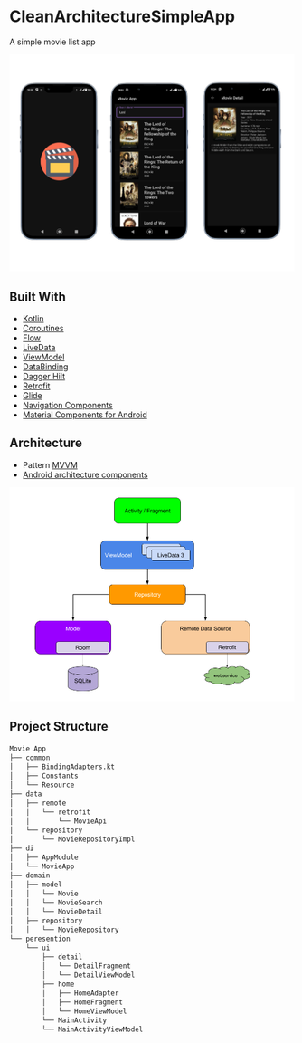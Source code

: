 # CleanArchitectureSimpleApp

A simple movie list app


![app_screenshots](images/movieapp2.png)

## Built With 


- [Kotlin](https://kotlinlang.org/)
- [Coroutines](https://kotlinlang.org/docs/reference/coroutines-overview.html)
- [Flow](https://kotlin.github.io/kotlinx.coroutines/kotlinx-coroutines-core/kotlinx.coroutines.flow/-flow/)
- [LiveData](https://developer.android.com/topic/libraries/architecture/livedata)
- [ViewModel](https://developer.android.com/topic/libraries/architecture/viewmodel)
- [DataBinding](https://developer.android.com/topic/libraries/view-binding)
- [Dagger Hilt](https://dagger.dev/) 
- [Retrofit](https://square.github.io/retrofit/) 
- [Glide](https://bumptech.github.io/glide/) 
- [Navigation Components](https://developer.android.com/guide/navigation)
- [Material Components for Android](https://github.com/material-components/material-components-android)

## Architecture

* Pattern [MVVM](https://en.wikipedia.org/wiki/Model%E2%80%93view%E2%80%93viewmodel)
* [Android architecture components](https://developer.android.com/topic/libraries/architecture/)

<p align="center"><a><img src="https://raw.githubusercontent.com/fortysevennn/MovieApp/master/architecture.png" width="700"></a></p>

## Project Structure 

```
Movie App
├── common
│   ├── BindingAdapters.kt
│   ├── Constants
│   └── Resource
├── data
│   ├── remote
│   │   └── retrofit
│   │       └── MovieApi
│   └── repository
│       └── MovieRepositoryImpl
├── di
│   ├── AppModule
│   └── MovieApp
├── domain
│   ├── model
│   │   └── Movie
│   │   └── MovieSearch
│   │   └── MovieDetail
│   ├── repository
│   │   └── MovieRepository
└── peresention
    └── ui
        ├── detail
        │   └── DetailFragment
        │   └── DetailViewModel
        ├── home
        │   ├── HomeAdapter
        │   ├── HomeFragment
        │   └── HomeViewModel
        └── MainActivity
        └── MainActivityViewModel
        
```

